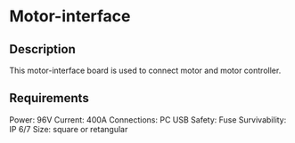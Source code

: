 # Motor-interface

## Description
This motor-interface board is used to connect motor and motor controller.


## Requirements
Power: 96V Current: 400A
Connections: PC USB 
Safety: Fuse
Survivability: IP 6/7
Size: square or retangular
